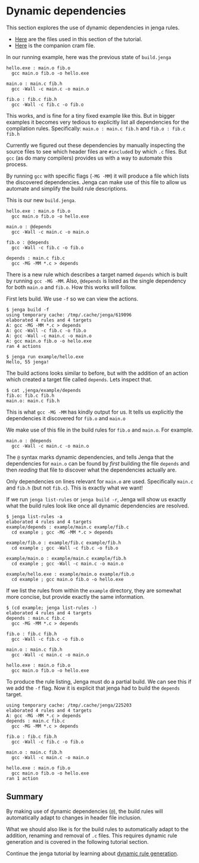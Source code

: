 
# Dynamic dependencies

This section explores the use of dynamic dependencies in jenga rules.

- [Here](files/05) are the files used in this section of the tutorial.
- [Here](cram/05_dynamic_deps.t) is the companion cram file.

In our running example, here was the previous state of `build.jenga`
```
hello.exe : main.o fib.o
  gcc main.o fib.o -o hello.exe

main.o : main.c fib.h
  gcc -Wall -c main.c -o main.o

fib.o : fib.c fib.h
  gcc -Wall -c fib.c -o fib.o
```

This works, and is fine for a tiny fixed example like this. But in bigger examples it becomes very tedious to explicitly list all dependencies for the compilation rules.
Specifically: `main.o : main.c fib.h` and `fib.o : fib.c fib.h`

Currently we figured out these dependencies by manually inspecting the source files to see
which header files are `#include`d by which `.c` files.
But `gcc` (as do many compilers) provides us with a way to automate this process.

By running `gcc` with specific flags (`-MG -MM`) it will produce a file which lists the discovered dependencies. Jenga can make use of this file to allow us automate and simplify the build rule descriptions.

This is our new `build.jenga`.
```
hello.exe : main.o fib.o
  gcc main.o fib.o -o hello.exe

main.o : @depends
  gcc -Wall -c main.c -o main.o

fib.o : @depends
  gcc -Wall -c fib.c -o fib.o

depends : main.c fib.c
  gcc -MG -MM *.c > depends
```

There is a new rule which describes a target named `depends` which is built by running `gcc -MG -MM`.
Also, `@depends` is listed as the single dependency for both `main.o` and `fib.o`.
How this works will follow.

First lets build. We use `-f` so we can view the actions.
```
$ jenga build -f
using temporary cache: /tmp/.cache/jenga/619096
elaborated 4 rules and 4 targets
A: gcc -MG -MM *.c > depends
A: gcc -Wall -c fib.c -o fib.o
A: gcc -Wall -c main.c -o main.o
A: gcc main.o fib.o -o hello.exe
ran 4 actions

$ jenga run example/hello.exe
Hello, 55 jenga!
```

The build actions looks similar to before, but with the addition of an action which created a target file called `depends`. Lets inspect that.
```
$ cat ,jenga/example/depends
fib.o: fib.c fib.h
main.o: main.c fib.h
```

This is what `gcc -MG -MM` has kindly output for us.
It tells us explicitly the dependencies it discovered for `fib.o` and `main.o`

We make use of this file in the build rules for `fib.o` and `main.o`.
For example.
```
main.o : @depends
  gcc -Wall -c main.c -o main.o
```

The `@` syntax marks dynamic dependencies, and tells Jenga that the dependencies for `main.o` can be found by _first_ building the file `depends` and then _reading_ that file to discover what the dependencies actually are.

Only dependencies on lines relevant for `main.o` are used. Specifically `main.c` and `fib.h` (but not `fib.c`).
This is exactly what we want!

If we run `jenga list-rules` or `jenga build -r`,
Jenga will show us exactly what the build rules look like once all dynamic dependencies are resolved.
```
$ jenga list-rules -a
elaborated 4 rules and 4 targets
example/depends : example/main.c example/fib.c
  cd example ; gcc -MG -MM *.c > depends

example/fib.o : example/fib.c example/fib.h
  cd example ; gcc -Wall -c fib.c -o fib.o

example/main.o : example/main.c example/fib.h
  cd example ; gcc -Wall -c main.c -o main.o

example/hello.exe : example/main.o example/fib.o
  cd example ; gcc main.o fib.o -o hello.exe
```

If we list the rules from within the `example` directory, they are somewhat more concise, but provide exactly the same information.
```
$ (cd example; jenga list-rules -)
elaborated 4 rules and 4 targets
depends : main.c fib.c
  gcc -MG -MM *.c > depends

fib.o : fib.c fib.h
  gcc -Wall -c fib.c -o fib.o

main.o : main.c fib.h
  gcc -Wall -c main.c -o main.o

hello.exe : main.o fib.o
  gcc main.o fib.o -o hello.exe
```

To produce the rule listing, Jenga must do a partial build.
We can see this if we add the `-f` flag.
Now it is explicit that jenga had to build the `depends` target.
```
using temporary cache: /tmp/.cache/jenga/225203
elaborated 4 rules and 4 targets
A: gcc -MG -MM *.c > depends
depends : main.c fib.c
  gcc -MG -MM *.c > depends

fib.o : fib.c fib.h
  gcc -Wall -c fib.c -o fib.o

main.o : main.c fib.h
  gcc -Wall -c main.c -o main.o

hello.exe : main.o fib.o
  gcc main.o fib.o -o hello.exe
ran 1 action
```

## Summary

By making use of dynamic dependencies (`@`), the build rules will automatically adapt to changes in header file inclusion.

What we should also like is for the build rules to automatically adapt to the addition, renaming and removal of `.c` files. This requires dynamic rule generation and is covered in the following tutorial section.


Continue the jenga tutorial by learning about
[dynamic rule generation](06_dynamic_rules.md).
